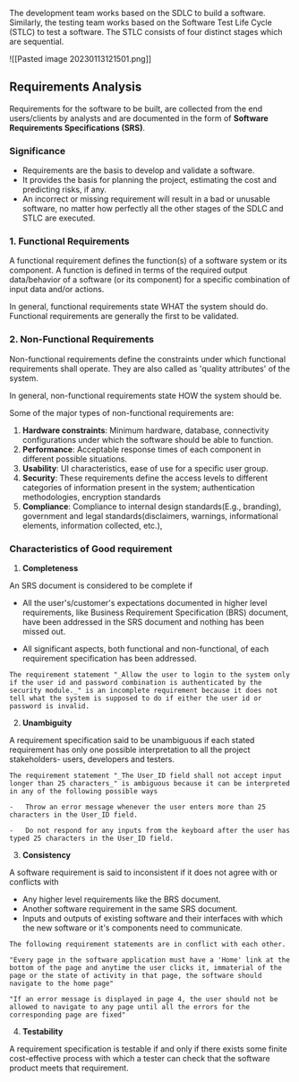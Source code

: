 The development team works based on the SDLC to build a software. Similarly, the testing team works based on the Software Test Life Cycle (STLC) to test a software. The STLC consists of four distinct stages which are sequential.

![[Pasted image 20230113121501.png]]

## Requirements Analysis

Requirements for the software to be built, are collected from the end users/clients by analysts and are documented in the form of **Software Requirements Specifications (SRS)**.

### Significance
-   Requirements are the basis to develop and validate a software. 
-   It provides the basis for planning the project, estimating the cost and predicting risks, if any. 
-   An incorrect or missing requirement will result in a bad or unusable software, no matter how perfectly all the other stages of the SDLC and STLC are executed.


### 1. Functional Requirements

A functional requirement defines the function(s) of a software system or its component. A function is defined in terms of the required output data/behavior of a software (or its component) for a specific combination of input data and/or actions.

In general, functional requirements state WHAT the system should do.
Functional requirements are generally the first to be validated.


### 2. Non-Functional Requirements

Non-functional requirements define the constraints under which functional requirements shall operate. They are also called as 'quality attributes' of the system.

In general, non-functional requirements state HOW the system should be.

Some of the major types of non-functional requirements are:

1.  **Hardware constraints**: Minimum hardware, database, connectivity configurations under which the software should be able to function.  
2.  **Performance**: Acceptable response times of each component in different possible situations. 
3.  **Usability**: UI characteristics, ease of use for a specific user group.
4.  **Security**: These requirements define the access levels to different categories of information present in the system; authentication methodologies, encryption standards 
5.  **Compliance**: Compliance to internal design standards(E.g., branding), government and legal standards(disclaimers, warnings, informational elements, information collected, etc.), 

### Characteristics of Good requirement

1. **Completeness**

An SRS document is considered to be complete if 

-   All the user's/customer's expectations documented in higher level requirements, like Business Requirement Specification (BRS) document, have been addressed in the SRS document and nothing has been missed out.
    
-   All significant aspects, both functional and non-functional, of each requirement specification has been addressed. 

```ad-example
The requirement statement "_Allow the user to login to the system only if the user id and password combination is authenticated by the security module._" is an incomplete requirement because it does not tell what the system is supposed to do if either the user id or password is invalid.
```


2. **Unambiguity**

A requirement specification said to be unambiguous if each stated requirement has only one possible interpretation to all the project stakeholders- users, developers and testers.

```ad-example
The requirement statement "_The User_ID field shall not accept input longer than 25 characters_" is ambiguous because it can be interpreted in any of the following possible ways

-   Throw an error message whenever the user enters more than 25 characters in the User_ID field.
    
-   Do not respond for any inputs from the keyboard after the user has typed 25 characters in the User_ID field.

```


3. **Consistency**

A software requirement is said to inconsistent if it does not agree with or conflicts with

-   Any higher level requirements like the BRS document.
-   Another software requirement in the same SRS document.
-   Inputs and outputs of existing software and their interfaces with which the new software or it's components need to communicate.
    
```ad-example
The following requirement statements are in conflict with each other.

"Every page in the software application must have a 'Home' link at the bottom of the page and anytime the user clicks it, immaterial of the page or the state of activity in that page, the software should navigate to the home page"

"If an error message is displayed in page 4, the user should not be allowed to navigate to any page until all the errors for the corresponding page are fixed"
```

4. **Testability**

A requirement specification is testable if and only if there exists some finite cost-effective process with which a tester can check that the software product meets that requirement.


